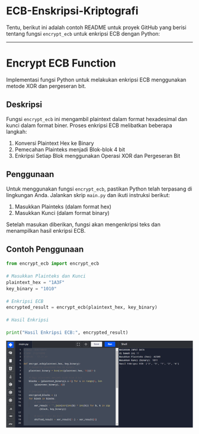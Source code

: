 # ECB-Enskripsi-Kriptografi
Tentu, berikut ini adalah contoh README untuk proyek GitHub yang berisi tentang fungsi `encrypt_ecb` untuk enkripsi ECB dengan Python:

---

# Encrypt ECB Function

Implementasi fungsi Python untuk melakukan enkripsi ECB menggunakan metode XOR dan pergeseran bit.

## Deskripsi

Fungsi `encrypt_ecb` ini mengambil plaintext dalam format hexadesimal dan kunci dalam format biner. Proses enkripsi ECB melibatkan beberapa langkah:

1. Konversi Plaintext Hex ke Binary
2. Pemecahan Plainteks menjadi Blok-blok 4 bit
3. Enkripsi Setiap Blok menggunakan Operasi XOR dan Pergeseran Bit

## Penggunaan

Untuk menggunakan fungsi `encrypt_ecb`, pastikan Python telah terpasang di lingkungan Anda. Jalankan skrip `main.py` dan ikuti instruksi berikut:

1. Masukkan Plainteks (dalam format hex)
2. Masukkan Kunci (dalam format binary)

Setelah masukan diberikan, fungsi akan mengenkripsi teks dan menampilkan hasil enkripsi ECB.

## Contoh Penggunaan

```python
from encrypt_ecb import encrypt_ecb

# Masukkan Plainteks dan Kunci
plaintext_hex = "1A3F"
key_binary = "1010"

# Enkripsi ECB
encrypted_result = encrypt_ecb(plaintext_hex, key_binary)

# Hasil Enkripsi 

print("Hasil Enkripsi ECB:", encrypted_result)
```

![](ss1.png)


